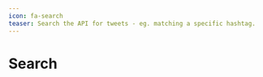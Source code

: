 ```yaml
---
icon: fa-search
teaser: Search the API for tweets - eg. matching a specific hashtag.
---
```


# Search